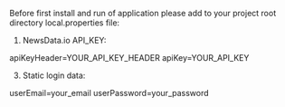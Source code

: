 Before first install and run of application please add to your project root directory local.properties file:
1. NewsData.io API_KEY:
   
apiKeyHeader=YOUR_API_KEY_HEADER
apiKey=YOUR_API_KEY
  
3. Static login data:
   
userEmail=your_email
userPassword=your_password
